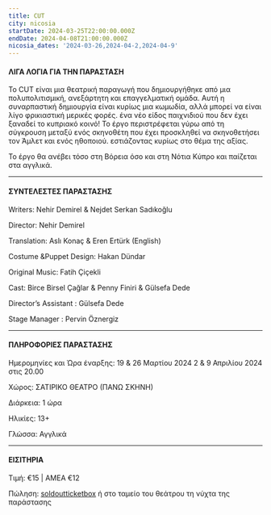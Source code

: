 ```yaml
---
title: CUT
city: nicosia
startDate: 2024-03-25T22:00:00.000Z
endDate: 2024-04-08T21:00:00.000Z
nicosia_dates: '2024-03-26,2024-04-2,2024-04-9'
---
```


#### ΛΙΓΑ ΛΟΓΙΑ ΓΙΑ ΤΗΝ ΠΑΡΑΣΤΑΣΗ

Το CUT είναι μια θεατρική παραγωγή που δημιουργήθηκε από μια πολυπολιτισμική, ανεξάρτητη και επαγγελματική ομάδα. Αυτή η συναρπαστική δημιουργία είναι κυρίως μια κωμωδία, αλλά μπορεί να είναι λίγο φρικιαστική μερικές φορές. ένα νέο είδος παιχνιδιού
που δεν έχει ξαναδεί το κυπριακό κοινό! Το έργο περιστρέφεται γύρω από τη σύγκρουση μεταξύ ενός σκηνοθέτη που έχει προσκληθεί να σκηνοθετήσει τον Άμλετ και ενός ηθοποιού. εστιάζοντας κυρίως στο θέμα της αξίας. 

Το έργο θα ανέβει τόσο στη Βόρεια όσο και στη Νότια Κύπρο και παίζεται στα αγγλικά.

***

#### ΣΥΝΤΕΛΕΣΤΕΣ ΠΑΡΑΣΤΑΣΗΣ

Writers: Nehir Demirel & Nejdet Serkan Sadıkoğlu

Director: Nehir Demirel&#x9;

Translation: Aslı Konaç & Eren Ertürk (English)

Costume \&Puppet Design: Hakan Dündar

Original Music: Fatih Çiçekli

Cast: Birce Birsel Çağlar & Penny Finiri & Gülsefa Dede

Director’s Assistant : Gülsefa Dede

Stage Manager : Pervin Öznergiz

***

#### ΠΛΗΡΟΦΟΡΙΕΣ ΠΑΡΑΣΤΑΣΗΣ

Ημερομηνίες και Ώρα έναρξης: 19 & 26 Μαρτίου 2024 2 & 9 Απριλίου 2024 στις 20.00

Χώρος:  ΣΑΤΙΡΙΚΟ ΘΕΑΤΡΟ (ΠΑΝΩ ΣΚΗΝΗ)

Διάρκεια: 1 ώρα

Ηλικίες: 13+

Γλώσσα: Αγγλικά

***

#### ΕΙΣΙΤΗΡΙΑ

Τιμή: €15 | AMEA €12

Πώληση: 	[soldoutticketbox](https://www.google.com/maps/place/%CE%A3%CE%B1%CF%84%CE%B9%CF%81%CE%B9%CE%BA%CF%8C+-+%CE%A0%CE%BF%CE%BB%CE%B9%CF%84%CE%B9%CF%83%CF%84%CE%B9%CE%BA%CF%8C+%CE%9A%CE%AD%CE%BD%CF%84%CF%81%CE%BF+%CE%92%CE%BB%CE%B1%CE%B4%CE%AF%CE%BC%CE%B7%CF%81%CE%BF%CF%82+%CE%9A%CE%B1%CF%85%CE%BA%CE%B1%CF%81%CE%B9%CE%B4%CE%B7%CF%82/@35.1632156,33.3838906,17z/data=!3m1!4b1!4m6!3m5!1s0x14de177a40a8df55:0x5a1208ca40323c3f!8m2!3d35.1632112!4d33.3864655!16s%2Fg%2F11d_bc6l_v?entry=ttu)	ή στο ταμείο του θεάτρου τη νύχτα της παράστασης
